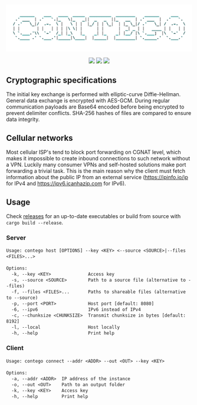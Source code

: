 <div align="center" style="text-align:center">
    <picture>
        <source media="(prefers-color-scheme: dark)" srcset="https://github.com/17ms/contego/blob/master/.github/docs/contego-dark.png">
        <img src="https://github.com/17ms/contego/blob/master/.github/docs/contego-light.png" width="800">
    </picture>
</div>

<p align="center">
<a href="https://github.com/17ms/contego/actions/workflows/cargo-checkmate.yaml"><img src="https://img.shields.io/github/actions/workflow/status/17ms/contego/cargo-checkmate.yaml?branch=master"></a>
<a href="https://github.com/17ms/contego/tags"><img src="https://img.shields.io/github/v/tag/17ms/contego"></a>
<a href="https://opensource.org/licenses/MIT"><img src="https://img.shields.io/github/license/17ms/contego"></a>
</p>

## Cryptographic specifications

The initial key exchange is performed with elliptic-curve Diffie-Hellman. General data exchange is encrypted with AES-GCM. During regular communication payloads are Base64 encoded before being encrypted to prevent delimiter conflicts. SHA-256 hashes of files are compared to ensure data integrity.

## Cellular networks

Most cellular ISP's tend to block port forwarding on CGNAT level, which makes it impossible to create inbound connections to such network without a VPN. Luckily many consumer VPNs and self-hosted solutions make port forwarding a trivial task. This is the main reason why the client must fetch information about the public IP from an external service (https://ipinfo.io/ip for IPv4 and https://ipv6.icanhazip.com for IPv6). 

## Usage

Check [releases](https://github.com/17ms/contego/releases) for an up-to-date executables or build from source with `cargo build --release`.

### Server

```
Usage: contego host [OPTIONS] --key <KEY> <--source <SOURCE>|--files <FILES>...>

Options:
  -k, --key <KEY>              Access key
  -s, --source <SOURCE>        Path to a source file (alternative to --files)
  -f, --files <FILES>...       Paths to shareable files (alternative to --source)
  -p, --port <PORT>            Host port [default: 8080]
  -6, --ipv6                   IPv6 instead of IPv4
  -c, --chunksize <CHUNKSIZE>  Transmit chunksize in bytes [default: 8192]
  -l, --local                  Host locally
  -h, --help                   Print help

```

### Client

```
Usage: contego connect --addr <ADDR> --out <OUT> --key <KEY>

Options:
  -a, --addr <ADDR>  IP address of the instance
  -o, --out <OUT>    Path to an output folder
  -k, --key <KEY>    Access key
  -h, --help         Print help
```
